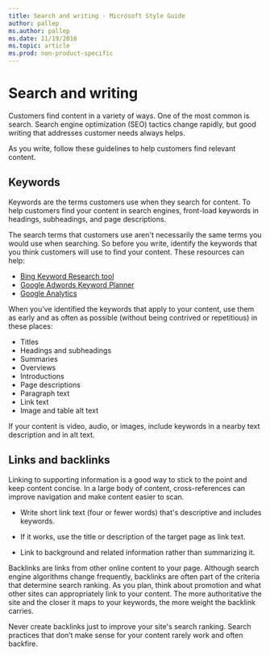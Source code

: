 ```yaml
---
title: Search and writing - Microsoft Style Guide
author: pallep
ms.author: pallep
ms.date: 11/19/2016
ms.topic: article
ms.prod: non-product-specific
---
```


# Search and writing

Customers
find content in a variety of ways. One of the most common is
search. Search engine optimization (SEO) tactics change
rapidly, but good writing that addresses customer needs always helps.

As you write, follow these guidelines to help customers find relevant content.

## Keywords

Keywords are the terms customers use when they search for content. To help customers find your content in search engines, front-load keywords in headings, subheadings, and page descriptions.

The search terms that customers use aren't necessarily the same terms you would use when searching. So before you write, identify the keywords that you think customers will use to find your content. These resources can help: 

  - [Bing Keyword Research tool](http://www.bing.com/toolbox/keywords/)
  - [Google Adwords Keyword Planner](https://adwords.google.co.uk/KeywordPlanner?sourcedoc=%7b0C43A47E-BC20-44B3-A1E7-4FDC06EAF830%7d&file=Video%20Production%20Guide.docx&action=default)
  - [Google Analytics](https://analytics.google.com/analytics/web/)

When
you’ve identified the keywords that apply to your content, use
them as early and as often as possible (without being contrived or
repetitious) in these places:

  - Titles 
  - Headings and subheadings 
  - Summaries 
  - Overviews 
  - Introductions 
  - Page descriptions 
  - Paragraph text 
  - Link text 
  - Image and table alt text 

If your content is video, audio, or images, include keywords in a nearby text description and in alt text. 

## Links and backlinks

Linking
to supporting information is a good way to stick to the point and
keep content concise. In a large body of content, cross-references
can improve navigation and make content easier to scan.

  - Write short link text (four or fewer words) that's descriptive and includes keywords.  
  
  - If it works, use the title or description of the target page as link text.  
  
  - Link to background and related information rather than summarizing it.

Backlinks
are links from other online content to your page. Although search
engine algorithms change frequently, backlinks are often part of the
criteria that determine search ranking. As you plan, think about
promotion and what other sites can appropriately link to your
content. The more authoritative the site and the closer it maps to
your keywords, the more weight the backlink carries. 

Never
create backlinks just to improve your site's search ranking.
Search practices that don’t make sense for your content rarely
work and often backfire.

